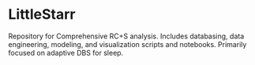 # LittleStarr
Repository for Comprehensive RC+S analysis. Includes databasing, data engineering, modeling, and visualization scripts and notebooks. Primarily focused on adaptive DBS for sleep.
